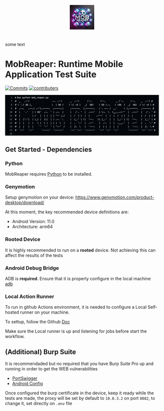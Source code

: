 <img src="assets/logo.webp" width="80" alt="logo" style="margin:40px auto; display: block"> <div>some text</div>

# MobReaper: Runtime Mobile Application Test Suite

[![Commits](https://img.shields.io/github/commit-activity/w/chichou/grapefruit?label=Commits)](https://github.com/cassio-santos-ptk/mobile-automated-workflow/commits/main/)
[![contributers](https://img.shields.io/github/contributors/chichou/grapefruit)](https://github.com/cassio-santos-ptk/mobile-automated-workflow/graphs/contributors)

![Screenshot](assets/screenshot.png)

## Get Started - Dependencies

### Python
MobReaper requires [Python](https://www.python.org/) to be installed.

### Genymotion
Setup genymotion on your device: https://www.genymotion.com/product-desktop/download/

At this moment, the key recommended device definitions are:

- Android Version: 11.0
- Architecture: arm64

### Rooted Device

It is highly recommended to run on a **rooted** device. Not achieving this can affect the results of the tests

### Android Debug Bridge

ADB is **required**. Ensure that it is properly configure in the local machine [adb](https://developer.android.com/tools/adb)

### Local Action Runner

To run in github Actions environment, it is needed to configure a Local Self-hosted runner on your machine.

To settup, follow the Github [Doc](https://docs.github.com/en/actions/hosting-your-own-runners/managing-self-hosted-runners/about-self-hosted-runners)

Make sure the Local runner is up and listening for jobs before start the workflow.

## (Additional) Burp Suite

It is recommendaded but no required that you have Burp Suite Pro up and running in order to get the WEB vulnerabilities

* [PortSwigger](https://portswigger.net/burp)
* [Android Config](https://portswigger.net/burp/documentation/desktop/mobile/config-android-device)

Once configured the burp certificate in the device, keep it ready while the tests are made, the proxy will be set by default to `10.0.3.2` on port `8082`,
to change it, set directly on ` .env ` file